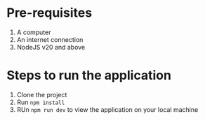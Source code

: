 # Pre-requisites

1. A computer
1. An internet connection
1. NodeJS v20 and above

# Steps to run the application

1. Clone the project
1. Run `npm install`
1. RUn `npm run dev` to view the application on your local machine

